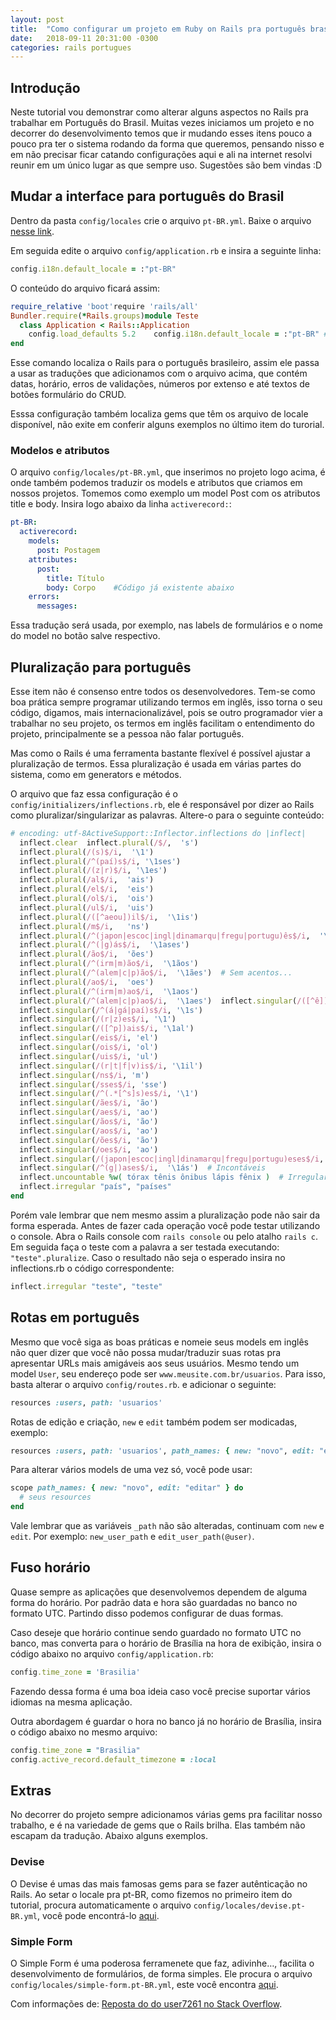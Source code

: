 ```yaml
---
layout: post
title:  "Como configurar um projeto em Ruby on Rails pra português brasileiro"
date:   2018-09-11 20:31:00 -0300
categories: rails portugues
---
```

## Introdução
Neste tutorial vou demonstrar como alterar alguns aspectos no Rails pra trabalhar em Português do Brasil. Muitas vezes iniciamos um projeto e no decorrer do desenvolvimento temos que ir mudando esses itens pouco a pouco pra ter o sistema rodando da forma que queremos, pensando nisso e em não precisar ficar catando configurações aqui e ali na internet resolvi reunir em um único lugar as que sempre uso. Sugestões são bem vindas :D

## Mudar a interface para português do Brasil
Dentro da pasta `config/locales` crie o arquivo `pt-BR.yml`. Baixe o arquivo [nesse link](https://gist.github.com/mrluizandre/c6eb0cfa07312c13830ddbf1dcac5c9d).

Em seguida edite o arquivo `config/application.rb` e insira a seguinte linha:
```ruby
config.i18n.default_locale = :"pt-BR"
```

O conteúdo do arquivo ficará assim:
```ruby
require_relative 'boot'require 'rails/all'
Bundler.require(*Rails.groups)module Teste
  class Application < Rails::Application
    config.load_defaults 5.2    config.i18n.default_locale = :"pt-BR" #linha inserida  end
end
```

Esse comando localiza o Rails para o português brasileiro, assim ele passa a usar as traduções que adicionamos com o arquivo acima, que contém datas, horário, erros de validações, números por extenso e até textos de botões formulário do CRUD.

Esssa configuração também localiza gems que têm os arquivo de locale disponível, não exite em conferir alguns exemplos no último item do turorial.

### Modelos e atributos

O arquivo `config/locales/pt-BR.yml`, que inserimos no projeto logo acima, é onde também podemos traduzir os models e atributos que criamos em nossos projetos. Tomemos como exemplo um model Post com os atributos title e body. Insira logo abaixo da linha `activerecord:`:

```yml
pt-BR:
  activerecord:
    models:
      post: Postagem
    attributes:
      post:
        title: Título
        body: Corpo    #Código já existente abaixo
    errors:
      messages:
```

Essa tradução será usada, por exemplo, nas labels de formulários e o nome do model no botão salve respectivo.

## Pluralização para português
Esse item não é consenso entre todos os desenvolvedores. Tem-se como boa prática sempre programar utilizando termos em inglês, isso torna o seu código, digamos, mais internacionalizável, pois se outro programador vier a trabalhar no seu projeto, os termos em inglês facilitam o entendimento do projeto, principalmente se a pessoa não falar português.

Mas como o Rails é uma ferramenta bastante flexível é possível ajustar a pluralização de termos. Essa pluralização é usada em várias partes do sistema, como em generators e métodos.

O arquivo que faz essa configuração é o `config/initializers/inflections.rb`, ele é responsável por dizer ao Rails como pluralizar/singularizar as palavras. Altere-o para o seguinte conteúdo:

```ruby
# encoding: utf-8ActiveSupport::Inflector.inflections do |inflect|
  inflect.clear  inflect.plural(/$/,  's')
  inflect.plural(/(s)$/i,  '\1')
  inflect.plural(/^(paí)s$/i, '\1ses')
  inflect.plural(/(z|r)$/i, '\1es')
  inflect.plural(/al$/i,  'ais')
  inflect.plural(/el$/i,  'eis')
  inflect.plural(/ol$/i,  'ois')
  inflect.plural(/ul$/i,  'uis')
  inflect.plural(/([^aeou])il$/i,  '\1is')
  inflect.plural(/m$/i,   'ns')
  inflect.plural(/^(japon|escoc|ingl|dinamarqu|fregu|portugu)ês$/i,  '\1eses')
  inflect.plural(/^(|g)ás$/i,  '\1ases')
  inflect.plural(/ão$/i,  'ões')
  inflect.plural(/^(irm|m)ão$/i,  '\1ãos')
  inflect.plural(/^(alem|c|p)ão$/i,  '\1ães')  # Sem acentos...
  inflect.plural(/ao$/i,  'oes')
  inflect.plural(/^(irm|m)ao$/i,  '\1aos')
  inflect.plural(/^(alem|c|p)ao$/i,  '\1aes')  inflect.singular(/([^ê])s$/i, '\1')
  inflect.singular(/^(á|gá|paí)s$/i, '\1s')
  inflect.singular(/(r|z)es$/i, '\1')
  inflect.singular(/([^p])ais$/i, '\1al')
  inflect.singular(/eis$/i, 'el')
  inflect.singular(/ois$/i, 'ol')
  inflect.singular(/uis$/i, 'ul')
  inflect.singular(/(r|t|f|v)is$/i, '\1il')
  inflect.singular(/ns$/i, 'm')
  inflect.singular(/sses$/i, 'sse')
  inflect.singular(/^(.*[^s]s)es$/i, '\1')
  inflect.singular(/ães$/i, 'ão')
  inflect.singular(/aes$/i, 'ao')
  inflect.singular(/ãos$/i, 'ão')
  inflect.singular(/aos$/i, 'ao')
  inflect.singular(/ões$/i, 'ão')
  inflect.singular(/oes$/i, 'ao')
  inflect.singular(/(japon|escoc|ingl|dinamarqu|fregu|portugu)eses$/i, '\1ês')
  inflect.singular(/^(g|)ases$/i,  '\1ás')  # Incontáveis
  inflect.uncountable %w( tórax tênis ônibus lápis fênix )  # Irregulares
  inflect.irregular "país", "países"
end
```

Porém vale lembrar que nem mesmo assim a pluralização pode não sair da forma esperada. Antes de fazer cada operação você pode testar utilizando o console. Abra o Rails console com `rails console` ou pelo atalho `rails c`. Em seguida faça o teste com a palavra a ser testada executando: `"teste".pluralize`. Caso o resultado não seja o esperado insira no inflections.rb o código correspondente:

```ruby
inflect.irregular "teste", "teste"
```

## Rotas em português
Mesmo que você siga as boas práticas e nomeie seus models em inglês não quer dizer que você não possa mudar/traduzir suas rotas pra apresentar URLs mais amigáveis aos seus usuários. Mesmo tendo um model `User`, seu endereço pode ser `www.meusite.com.br/usuarios`. Para isso, basta alterar o arquivo `config/routes.rb`. e adicionar o seguinte:

```ruby
resources :users, path: 'usuarios'
```

Rotas de edição e criação, `new` e `edit` também podem ser modicadas, exemplo:

```ruby
resources :users, path: 'usuarios', path_names: { new: "novo", edit: "editar" }
```

Para alterar vários models de uma vez só, você pode usar:

```ruby
scope path_names: { new: "novo", edit: "editar" } do
  # seus resources
end
```

Vale lembrar que as variáveis `_path` não são alteradas, continuam com `new` e `edit`. Por exemplo: `new_user_path` e `edit_user_path(@user)`.

## Fuso horário
Quase sempre as aplicações que desenvolvemos dependem de alguma forma do horário. Por padrão data e hora são guardadas no banco no formato UTC. Partindo disso podemos configurar de duas formas.

Caso deseje que horário continue sendo guardado no formato UTC no banco, mas converta para o horário de Brasília na hora de exibição, insira o código abaixo no arquivo `config/application.rb`:

```ruby
config.time_zone = 'Brasilia'
```

Fazendo dessa forma é uma boa ideia caso você precise suportar vários idiomas na mesma aplicação.

Outra abordagem é guardar o hora no banco já no horário de Brasília, insira o código abaixo no mesmo arquivo:

```ruby
config.time_zone = "Brasilia"
config.active_record.default_timezone = :local
```

## Extras
No decorrer do projeto sempre adicionamos várias gems pra facilitar nosso trabalho, e é na variedade de gems que o Rails brilha. Elas também não escapam da tradução. Abaixo alguns exemplos.

### Devise
O Devise é umas das mais famosas gems para se fazer autênticação no Rails. Ao setar o locale pra pt-BR, como fizemos no primeiro item do tutorial, procura automaticamente o arquivo `config/locales/devise.pt-BR.yml`, você pode encontrá-lo [aqui](https://gist.github.com/mrluizandre/59238461bdcf77ecf5c18c22251a7831).

### Simple Form
O Simple Form é uma poderosa ferramenete que faz, adivinhe…, facilita o desenvolvimento de formulários, de forma simples. Ele procura o arquivo `config/locales/simple-form.pt-BR.yml`, este você encontra [aqui](https://gist.github.com/mrluizandre/f6fc0f48431f78e584bc7d2624522f9f).

Com informações de: [Reposta do do user7261 no Stack Overflow](https://pt.stackoverflow.com/a/19513).
